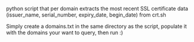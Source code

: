 python script that per domain extracts the most recent SSL certificate data 
(issuer_name, serial_number, expiry_date, begin_date) from crt.sh

Simply create a domains.txt in the same directory as the script, populate it with the 
domains your want to query, then run :) 
